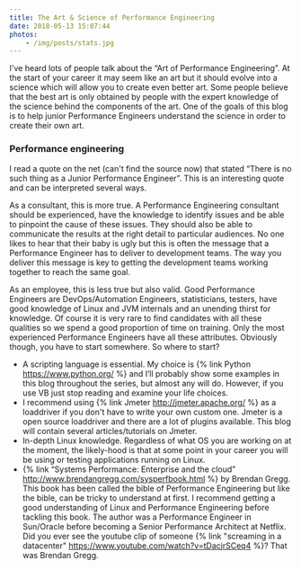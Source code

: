 ```yaml
---
title: The Art & Science of Performance Engineering
date: 2018-05-13 15:07:44
photos: 
	- /img/posts/stats.jpg
---
```


I've heard lots of people talk about the “Art of Performance Engineering”. At the start of your career it may seem like an art but it should evolve into a science which will allow you to create even better art. Some people believe that the best art is only obtained by people with the expert knowledge of the science behind the components of the art. One of the  goals of this blog is to help junior Performance Engineers understand the science in order to create their own art.

<!--more-->

### Performance engineering

I read a quote on the net (can't find the source now) that stated “There is no such thing as a Junior Performance  Engineer”. This is an interesting quote and can be interpreted several ways.

As a consultant, this is more true. A Performance Engineering consultant should be experienced, have the knowledge to identify issues and be able to pinpoint the cause of these issues. They should also be able to communicate the results at the right detail to particular audiences. No one likes to hear that their baby is ugly but this is often the message that a Performance Engineer has to deliver to development teams. The way you deliver this message is key to getting the development teams working together to reach the same goal.

As an employee, this is less true but also valid. Good Performance Engineers are  DevOps/Automation Engineers, statisticians, testers, have good knowledge of Linux and JVM internals and an unending thirst for knowledge. Of course it is very rare to find candidates with all these qualities so we spend a good proportion of time on training. Only the most experienced Performance Engineers have all these attributes. Obviously though, you have to start somewhere. So where to start?

* A scripting language is essential. My choice is {% link Python https://www.python.org/ %} and I’ll probably show some examples in this blog throughout the series, but almost any will do. However, if you use VB just stop reading and examine your life choices.
* I recommend using {% link Jmeter http://jmeter.apache.org/ %}  as a loaddriver if you don't have to write your own custom one. Jmeter is a open source loaddriver and there are a lot of plugins available. This blog will contain several articles/tutorials on Jmeter.
* In-depth Linux knowledge. Regardless of what OS you are working on at the moment, the likely-hood is that at some point in your career you will be using or testing applications running on Linux.
* {% link “Systems Performance: Enterprise and the cloud” http://www.brendangregg.com/sysperfbook.html %}  by Brendan Gregg. This book has been called the bible of Performance Engineering but like the bible, can be tricky to understand at first. I recommend getting a good understanding of Linux and Performance Engineering before tackling this book. The author was a Performance Engineer in Sun/Oracle before becoming a Senior Performance Architect at Netflix. Did you ever see the youtube clip of someone {% link "screaming in a datacenter" https://www.youtube.com/watch?v=tDacjrSCeq4 %}? That was Brendan Gregg.

